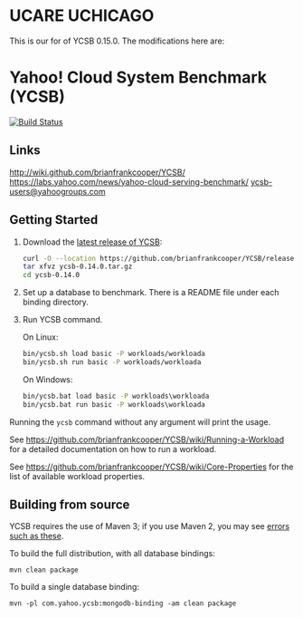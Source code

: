 <!--
Copyright (c) 2010 Yahoo! Inc., 2012 - 2016 YCSB contributors.
All rights reserved.

Licensed under the Apache License, Version 2.0 (the "License"); you
may not use this file except in compliance with the License. You
may obtain a copy of the License at

http://www.apache.org/licenses/LICENSE-2.0

Unless required by applicable law or agreed to in writing, software
distributed under the License is distributed on an "AS IS" BASIS,
WITHOUT WARRANTIES OR CONDITIONS OF ANY KIND, either express or
implied. See the License for the specific language governing
permissions and limitations under the License. See accompanying
LICENSE file.
-->

UCARE UCHICAGO
====================================
This is our for of YCSB 0.15.0. The modifications here are:



Yahoo! Cloud System Benchmark (YCSB)
====================================
[![Build Status](https://travis-ci.org/brianfrankcooper/YCSB.png?branch=master)](https://travis-ci.org/brianfrankcooper/YCSB)

Links
-----
http://wiki.github.com/brianfrankcooper/YCSB/  
https://labs.yahoo.com/news/yahoo-cloud-serving-benchmark/
ycsb-users@yahoogroups.com  

Getting Started
---------------

1. Download the [latest release of YCSB](https://github.com/brianfrankcooper/YCSB/releases/latest):

    ```sh
    curl -O --location https://github.com/brianfrankcooper/YCSB/releases/download/0.14.0/ycsb-0.14.0.tar.gz
    tar xfvz ycsb-0.14.0.tar.gz
    cd ycsb-0.14.0
    ```
    
2. Set up a database to benchmark. There is a README file under each binding 
   directory.

3. Run YCSB command. 

    On Linux:
    ```sh
    bin/ycsb.sh load basic -P workloads/workloada
    bin/ycsb.sh run basic -P workloads/workloada
    ```

    On Windows:
    ```bat
    bin/ycsb.bat load basic -P workloads\workloada
    bin/ycsb.bat run basic -P workloads\workloada
    ```

  Running the `ycsb` command without any argument will print the usage. 
   
  See https://github.com/brianfrankcooper/YCSB/wiki/Running-a-Workload
  for a detailed documentation on how to run a workload.

  See https://github.com/brianfrankcooper/YCSB/wiki/Core-Properties for 
  the list of available workload properties.

Building from source
--------------------

YCSB requires the use of Maven 3; if you use Maven 2, you may see [errors
such as these](https://github.com/brianfrankcooper/YCSB/issues/406).

To build the full distribution, with all database bindings:

    mvn clean package

To build a single database binding:

    mvn -pl com.yahoo.ycsb:mongodb-binding -am clean package
